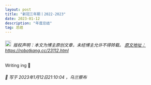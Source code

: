 ```yaml
---
layout: post
title: "新冠三年期丨2022-2023"
date: 2023-01-12 
description: "年度总结"
tag: 总结
---   
```



<h6><img src="https://robotkang-1257995526.cos.ap-chengdu.myqcloud.com/icon/copyright.png" alt="copyright" style="display:inline;margin-bottom: -5px;" width="20" height="20"> 版权声明：本文为博主原创文章，未经博主允许不得转载。
<a target="_blank" href="https://robotkang.cc/23112.html">原文地址：https://robotkang.cc/23112.html </a>
</h6>


Writing ing 🚩                 


<h6> 

📌 写于 2023年1月12日21:10:04 ，乌兰察布                               

</h6>  

